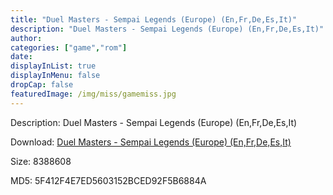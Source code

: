 ```yaml
---
title: "Duel Masters - Sempai Legends (Europe) (En,Fr,De,Es,It)"
description: "Duel Masters - Sempai Legends (Europe) (En,Fr,De,Es,It)"
author: 
categories: ["game","rom"]
date: 
displayInList: true
displayInMenu: false
dropCap: false
featuredImage: /img/miss/gamemiss.jpg
---
```


Description: Duel Masters - Sempai Legends (Europe) (En,Fr,De,Es,It)

Download: <a style="text-decoration:underline;" href="https://mega.nz/#!WDAUGQ5Y!krLZE3hMCAZO6oZCeKypxHeR987b2Ur48KC54Mb4znY" target = "_blank" rel = "nofollow" > Duel Masters - Sempai Legends (Europe) (En,Fr,De,Es,It)</a>

Size: 8388608

MD5: 5F412F4E7ED5603152BCED92F5B6884A


